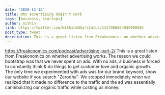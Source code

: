 ```yaml
---
date: '2020-12-13'
title: Why advertising doesn't work
tags: [business, startups]
author: nithin
link: https://twitter.com/Nithin0dha/status/1337986564949909505
post_type: tweet
description: This is a great listen from Freakonomics on whether advertising works. The reason we could bootstrap was that we never spent on ads. With no ads, a business is forced ...
---
```


https://freakonomics.com/podcast/advertising-part-2/ 
 This is a great listen from Freakonomics on whether advertising works. The reason we could bootstrap was that we never spent on ads. With no ads, a business is forced to constantly think & do things to get customer love and organic growth. 
 The only time we experimented with ads was for our brand keyword, show our website if you search "Zerodha". We stopped immediately when we realized that it made no difference to the traffic and the ad was essentially cannibalizing our organic traffic while costing us money.